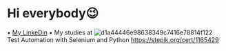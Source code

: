 # Hi everybody😉
• [My LinkeDin](https://www.linkedin.com/feed/)
• My studies at 
![d1a44446e98638349c7416e78814f122](https://user-images.githubusercontent.com/91555504/193937614-24387edf-d96e-4606-b34b-c81e0cd0c07b.png)
Test Automation with Selenium and Python
https://stepik.org/cert/1165429     

